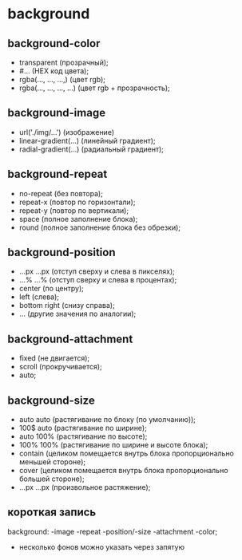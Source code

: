 # background

## background-color
- transparent (прозрачный);
- #... (HEX код цвета);
- rgba(..., ..., ...,) (цвет rgb);
- rgba(..., ..., ..., ...) (цвет rgb + прозрачность);

## background-image
- url('./img/...') (изображение)
- linear-gradient(...) (линейный градиент);
- radial-gradient(...) (радиальный градиент);

## background-repeat
- no-repeat (без повтора);
- repeat-x (повтор по горизонтали);
- repeat-y (повтор по вертикали);
- space (полное заполнение блока);
- round (полное заполнение блока без обрезки);

## background-position
- ...px ...px (отступ сверху и слева в пикселях);
- ...% ...% (отступ сверху и слева в процентах);
- center (по центру);
- left (слева);
- bottom right (снизу справа);
- ... (другие значения по аналогии);

## background-attachment
- fixed (не двигается);
- scroll (прокручивается);
- auto;

## background-size
- auto auto (растягивание по блоку (по умолчанию));
- 100$ auto (растягивание по ширине);
- auto 100% (растягивание по высоте);
- 100% 100% (растягивание по ширине и высоте блока);
- contain (целиком помещается внутрь блока пропорционально меньшей стороне);
- cover (целиком помещается внутрь блока пропорционально большей стороне);
- ...px ...px (произвольное растяжение);

## короткая запись

background: -image -repeat -position/-size -attachment -color;

- несколько фонов можно указать через запятую